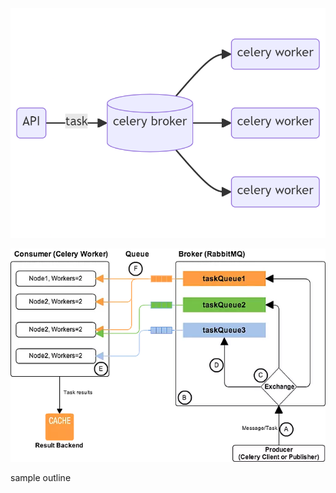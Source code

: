 ![image](https://github.com/RaGR/my-DOCS-and-refrences/blob/main/Celey%200%20to%20Hero/celery_broker_worker_model.png)

![image](https://raw.githubusercontent.com/RaGR/my-DOCS-and-refrences/refs/heads/main/Celey%200%20to%20Hero/mezkf1hqnryj.webp)

sample outline
